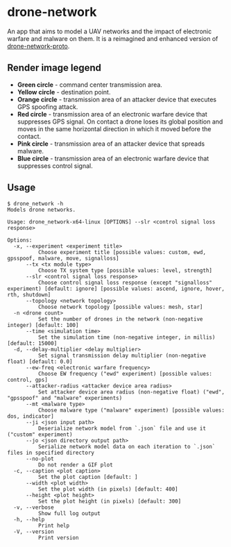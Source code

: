 # drone-network

An app that aims to model a UAV networks and the impact of electronic warfare and malware on them.
It is a reimagined and enhanced version of [drone-network-proto](https://github.com/KryvavyiPotii/drone-network-proto).

## Render image legend

* **Green circle** - command center transmission area.
* **Yellow circle** - destination point.
* **Orange circle** - transmission area of an attacker device that executes GPS spoofing attack.
* **Red circle** - transmission area of an electronic warfare device that suppresses GPS signal.
  On contact a drone loses its global position and moves in the same horizontal direction in which it moved before the contact.
* **Pink circle** - transmission area of an attacker device that spreads malware.
* **Blue circle** - transmission area of an electronic warfare device that suppresses control signal.

## Usage

```console
$ drone_network -h
Models drone networks.

Usage: drone_network-x64-linux [OPTIONS] --slr <control signal loss response>

Options:
  -x, --experiment <experiment title>
          Choose experiment title [possible values: custom, ewd, gpsspoof, malware, move, signalloss]
      --tx <tx module type>
          Choose TX system type [possible values: level, strength]
      --slr <control signal loss response>
          Choose control signal loss response (except "signalloss" experiment) [default: ignore] [possible values: ascend, ignore, hover, rth, shutdown]
      --topology <network topology>
          Choose network topology [possible values: mesh, star]
  -n <drone count>
          Set the number of drones in the network (non-negative integer) [default: 100]
      --time <simulation time>
          Set the simulation time (non-negative integer, in millis) [default: 15000]
  -d, --delay-multiplier <delay multiplier>
          Set signal transmission delay multiplier (non-negative float) [default: 0.0]
      --ew-freq <electronic warfare frequency>
          Choose EW frequency ("ewd" experiment) [possible values: control, gps]
      --attacker-radius <attacker device area radius>
          Set attacker device area radius (non-negative float) ("ewd", "gpsspoof" and "malware" experiments)
      --mt <malware type>
          Choose malware type ("malware" experiment) [possible values: dos, indicator]
      --ji <json input path>
          Deserialize network model from `.json` file and use it ("custom" experiment)
      --jo <json directory output path>
          Serialize network model data on each iteration to `.json` files in specified directory
      --no-plot
          Do not render a GIF plot
  -c, --caption <plot caption>
          Set the plot caption [default: ]
      --width <plot width>
          Set the plot width (in pixels) [default: 400]
      --height <plot height>
          Set the plot height (in pixels) [default: 300]
  -v, --verbose
          Show full log output
  -h, --help
          Print help
  -V, --version
          Print version
```
